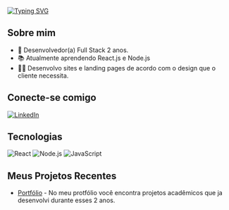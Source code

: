 [![Typing SVG](https://readme-typing-svg.demolab.com?font=Fira+Code&pause=1000&color=F7F7F7&background=284682&width=435&lines=Ol%C3%A1%2C+eu+sou+Victor+Augusto;Desenvolvedor+front-end)](https://git.io/typing-svg)

## Sobre mim
- 🌱 Desenvolvedor(a) Full Stack 2 anos. 
- 📚 Atualmente aprendendo React.js e Node.js
- 🧑‍💻 Desenvolvo sites e landing pages de acordo com o design que o cliente necessita.

## Conecte-se comigo
[![LinkedIn](https://img.shields.io/badge/-LinkedIn-blue?style=flat-square&logo=linkedin&logoColor=white)]([https://www.linkedin.com/in/seu-perfil](https://www.linkedin.com/in/victor-augusto-010156297/))

## Tecnologias
![React](https://img.shields.io/badge/React-61DAFB?style=flat-square&logo=react&logoColor=black)
![Node.js](https://img.shields.io/badge/Node.js-339933?style=flat-square&logo=nodedotjs&logoColor=white)
![JavaScript](https://img.shields.io/badge/JavaScript-F7DF1E?style=flat-square&logo=javascript&logoColor=black)

## Meus Projetos Recentes
- [Portfólio]([https://github.com/seu-usuario/projeto-1](https://vta-portfolio.netlify.app/)) - No meu protfólio você encontra projetos acadêmicos que ja desenvolvi durante esses 2 anos.

